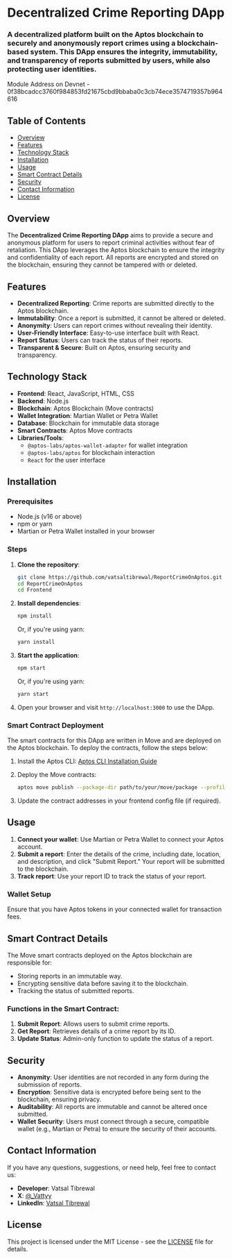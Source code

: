 # Decentralized Crime Reporting DApp

### A decentralized platform built on the Aptos blockchain to securely and anonymously report crimes using a blockchain-based system. This DApp ensures the integrity, immutability, and transparency of reports submitted by users, while also protecting user identities.

Module Address  on Devnet - 0f38bcadcc3760f984853fd21675cbd9bbaba0c3cb74ece3574719357b964616

## Table of Contents
- [Overview](#overview)
- [Features](#features)
- [Technology Stack](#technology-stack)
- [Installation](#installation)
- [Usage](#usage)
- [Smart Contract Details](#smart-contract-details)
- [Security](#security)
- [Contact Information](#contact-information)
- [License](#license)

## Overview
The **Decentralized Crime Reporting DApp** aims to provide a secure and anonymous platform for users to report criminal activities without fear of retaliation. This DApp leverages the Aptos blockchain to ensure the integrity and confidentiality of each report. All reports are encrypted and stored on the blockchain, ensuring they cannot be tampered with or deleted.

## Features
- **Decentralized Reporting**: Crime reports are submitted directly to the Aptos blockchain.
- **Immutability**: Once a report is submitted, it cannot be altered or deleted.
- **Anonymity**: Users can report crimes without revealing their identity.
- **User-Friendly Interface**: Easy-to-use interface built with React.
- **Report Status**: Users can track the status of their reports.
- **Transparent & Secure**: Built on Aptos, ensuring security and transparency.

## Technology Stack
- **Frontend**: React, JavaScript, HTML, CSS
- **Backend**: Node.js
- **Blockchain**: Aptos Blockchain (Move contracts)
- **Wallet Integration**: Martian Wallet or Petra Wallet
- **Database**: Blockchain for immutable data storage
- **Smart Contracts**: Aptos Move contracts
- **Libraries/Tools**:
  - `@aptos-labs/aptos-wallet-adapter` for wallet integration
  - `@aptos-labs/aptos` for blockchain interaction
  - `React` for the user interface

## Installation

### Prerequisites
- Node.js (v16 or above)
- npm or yarn
- Martian or Petra Wallet installed in your browser

### Steps
1. **Clone the repository**:
   ```bash
   git clone https://github.com/vatsaltibrewal/ReportCrimeOnAptos.git
   cd ReportCrimeOnAptos
   cd Frontend
   ```

2. **Install dependencies**:
   ```bash
   npm install
   ```

   Or, if you're using yarn:
   ```bash
   yarn install
   ```

3. **Start the application**:
   ```bash
   npm start
   ```

   Or, if you're using yarn:
   ```bash
   yarn start
   ```

4. Open your browser and visit `http://localhost:3000` to use the DApp.

### Smart Contract Deployment
The smart contracts for this DApp are written in Move and are deployed on the Aptos blockchain. To deploy the contracts, follow the steps below:

1. Install the Aptos CLI: [Aptos CLI Installation Guide](https://aptos.dev/cli-tools/aptos-cli-tool/install-cli)
2. Deploy the Move contracts:
   ```bash
   aptos move publish --package-dir path/to/your/move/package --profile testnet
   ```

3. Update the contract addresses in your frontend config file (if required).

## Usage
1. **Connect your wallet**: Use Martian or Petra Wallet to connect your Aptos account.
2. **Submit a report**: Enter the details of the crime, including date, location, and description, and click "Submit Report." Your report will be submitted to the blockchain.
3. **Track report**: Use your report ID to track the status of your report.

### Wallet Setup
Ensure that you have Aptos tokens in your connected wallet for transaction fees.

## Smart Contract Details
The Move smart contracts deployed on the Aptos blockchain are responsible for:
- Storing reports in an immutable way.
- Encrypting sensitive data before saving it to the blockchain.
- Tracking the status of submitted reports.

### Functions in the Smart Contract:
1. **Submit Report**: Allows users to submit crime reports.
2. **Get Report**: Retrieves details of a crime report by its ID.
3. **Update Status**: Admin-only function to update the status of a report.

## Security
- **Anonymity**: User identities are not recorded in any form during the submission of reports.
- **Encryption**: Sensitive data is encrypted before being sent to the blockchain, ensuring privacy.
- **Auditability**: All reports are immutable and cannot be altered once submitted.
- **Wallet Security**: Users must connect through a secure, compatible wallet (e.g., Martian or Petra) to ensure the security of their accounts.

## Contact Information
If you have any questions, suggestions, or need help, feel free to contact us:

- **Developer**: Vatsal Tibrewal
- **X**: [@_Vattyy](https://x.com/_Vattyy)
- **LinkedIn**: [Vatsal Tibrewal](https://linkedin.com/in/vatsaltibrewal)

## License
This project is licensed under the MIT License - see the [LICENSE](./LICENSE) file for details.

